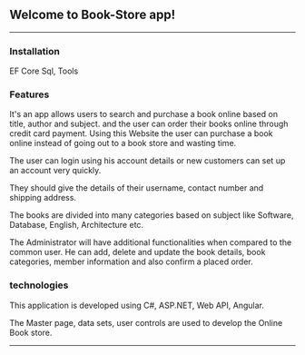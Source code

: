 ## Welcome to Book-Store app!

---

### Installation

EF Core Sql, Tools

### Features

It's an app allows users to search and purchase a book online based on title, author and subject. 
and the user can order their books online through credit card payment. Using this Website the user 
can purchase a book online instead of going out to a book store and wasting time.

The user can login using his account details or new customers can set up an account very quickly. 

They should give the details of their username, contact number and shipping address. 

The books are divided into many categories based on subject like Software, Database, English, Architecture etc.

The Administrator will have additional functionalities when compared to the
common user. 
He can add, delete and update the book details, book categories,
member information and also confirm a placed order.

### technologies

This application is developed using C#, ASP.NET, Web API, Angular. 

The Master page, data sets, user controls are used to develop the Online Book store. 

---
